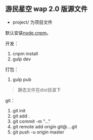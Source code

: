 游民星空 wap 2.0 版源文件
---
- project/ 为项目文件

默认安装[node](https://nodejs.org/dist/v8.10.0/node-v8.10.0-x64.msi),[cnpm](https://npm.taobao.org/)。  

开发：
1. cnpm install
2. gulp dev  

打包：  
1. gulp pub
> 静态文件在dist目录下
  
git：  
1. git init
2. git add .
3. git commit -m "..."
4. git remote add origin git@....git  
5. git push -u origin master